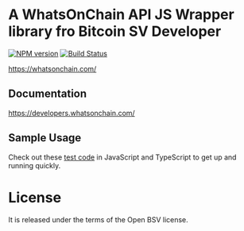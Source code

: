# A WhatsOnChain API JS Wrapper library fro Bitcoin SV Developer

[![NPM version](http://img.shields.io/npm/v/whatsonchain.svg)](https://www.npmjs.org/package/whatsonchain)
[![Build Status](https://secure.travis-ci.org/baryon/whatsonchain.png)](http://travis-ci.org/baryon/whatsonchain)

https://whatsonchain.com/

## Documentation

https://developers.whatsonchain.com/

## Sample Usage

Check out these [test code](test) in JavaScript and TypeScript to get up and running quickly.

# License

It is released under the terms of the Open BSV license.
